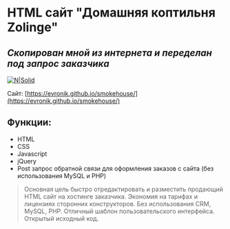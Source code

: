 # HTML сайт "Домашняя коптильня Zolinge"
## _Скопирован мной из интернета и переделан под запрос заказчика_  

[![N|Solid](https://evronik.github.io/smokehouse/smokehouse.jpg)](https://evronik.github.io/smokehouse/)

Сайт: [https://evronik.github.io/smokehouse/](https://evronik.github.io/smokehouse/)

## Функции:

- HTML
- CSS
- Javascript
- jQuery
- Post запрос обратной связи для оформления заказов с сайта (без использования MySQL и PHP)

> Основная цель быстро отредактировать и разместить продающий HTML сайт на хостинге заказчика.
> Экономия на тарифах и лицензиях сторонних конструкторов.
> Без использования CRM, MySQL, PHP.
> Отличный шаблон пользовательского интерфейса.
> Открытый исходный код.
